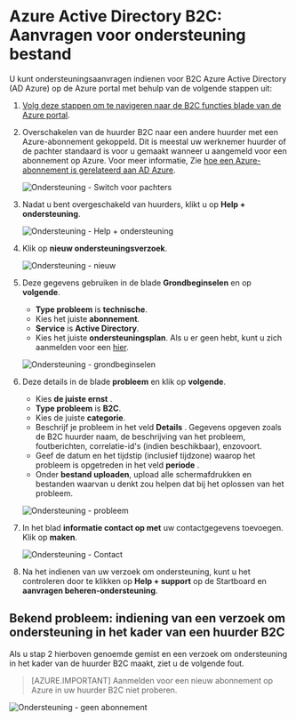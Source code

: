 <properties
    pageTitle="Azure Active Directory B2C: Ondersteuning | Microsoft Azure"
    description="Het indienen van aanvragen voor ondersteuning voor Azure Active Directory B2C"
    services="active-directory-b2c"
    documentationCenter=""
    authors="swkrish"
    manager="msmbaldwin"
    editor="bryanla"/>

<tags
    ms.service="active-directory-b2c"
    ms.workload="identity"
    ms.tgt_pltfrm="na"
    ms.devlang="na"
    ms.topic="article"
    ms.date="07/24/2016"
    ms.author="swkrish"/>

# <a name="azure-active-directory-b2c-file-support-requests"></a>Azure Active Directory B2C: Aanvragen voor ondersteuning bestand

U kunt ondersteuningsaanvragen indienen voor B2C Azure Active Directory (AD Azure) op de Azure portal met behulp van de volgende stappen uit:

1. [Volg deze stappen om te navigeren naar de B2C functies blade van de Azure portal](active-directory-b2c-app-registration.md#navigate-to-the-b2c-features-blade).
2. Overschakelen van de huurder B2C naar een andere huurder met een Azure-abonnement gekoppeld. Dit is meestal uw werknemer huurder of de pachter standaard is voor u gemaakt wanneer u aangemeld voor een abonnement op Azure. Voor meer informatie, Zie [hoe een Azure-abonnement is gerelateerd aan AD Azure](active-directory-how-subscriptions-associated-directory.md#how-an-azure-subscription-is-related-to-azure-ad).

    ![Ondersteuning - Switch voor pachters](./media/active-directory-b2c-support/support-switch-dir.png)

3. Nadat u bent overgeschakeld van huurders, klikt u op **Help + ondersteuning**.

    ![Ondersteuning - Help + ondersteuning](./media/active-directory-b2c-support/support-support.png)

4. Klik op **nieuw ondersteuningsverzoek**.

    ![Ondersteuning - nieuw](./media/active-directory-b2c-support/support-new.png)

5. Deze gegevens gebruiken in de blade **Grondbeginselen** en op **volgende**.

    - **Type probleem** is **technische**.
    - Kies het juiste **abonnement**.
    - **Service** is **Active Directory**.
    - Kies het juiste **ondersteuningsplan**. Als u er geen hebt, kunt u zich aanmelden voor een [hier](https://azure.microsoft.com/en-us/support/plans/).

    ![Ondersteuning - grondbeginselen](./media/active-directory-b2c-support/support-basics.png)

6. Deze details in de blade **probleem** en klik op **volgende**.

    - Kies **de juiste ernst** .
    - **Type probleem** is **B2C**.
    - Kies de juiste **categorie**.
    - Beschrijf je probleem in het veld **Details** . Gegevens opgeven zoals de B2C huurder naam, de beschrijving van het probleem, foutberichten, correlatie-id's (indien beschikbaar), enzovoort.
    - Geef de datum en het tijdstip (inclusief tijdzone) waarop het probleem is opgetreden in het veld **periode** .
    - Onder **bestand uploaden**, upload alle schermafdrukken en bestanden waarvan u denkt zou helpen dat bij het oplossen van het probleem.

    ![Ondersteuning - probleem](./media/active-directory-b2c-support/support-problem.png)

7. In het blad **informatie contact op met** uw contactgegevens toevoegen. Klik op **maken**.

    ![Ondersteuning - Contact](./media/active-directory-b2c-support/support-contact.png)

8. Na het indienen van uw verzoek om ondersteuning, kunt u het controleren door te klikken op **Help + support** op de Startboard en **aanvragen beheren-ondersteuning**.

## <a name="known-issue-filing-a-support-request-in-the-context-of-a-b2c-tenant"></a>Bekend probleem: indiening van een verzoek om ondersteuning in het kader van een huurder B2C

Als u stap 2 hierboven genoemde gemist en een verzoek om ondersteuning in het kader van de huurder B2C maakt, ziet u de volgende fout.

> [AZURE.IMPORTANT]
> Aanmelden voor een nieuw abonnement op Azure in uw huurder B2C niet proberen.  

![Ondersteuning - geen abonnement](./media/active-directory-b2c-support/support-no-sub.png)
